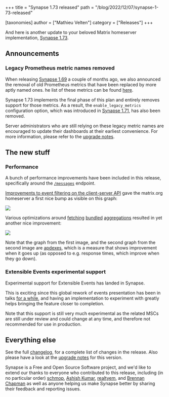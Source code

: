 +++
title = "Synapse 1.73 released"
path = "/blog/2022/12/07/synapse-1-73-released"

[taxonomies]
author = ["Mathieu Velten"]
category = ["Releases"]
+++

And here is another update to your beloved Matrix homeserver implementation, [Synapse
1.73](https://github.com/matrix-org/synapse/releases/tag/v1.73.0).

## Announcements

### Legacy Prometheus metric names removed

When releasing [Synapse 1.69](https://matrix.org/blog/2022/10/17/synapse-1-69-released#upcoming-removal-of-deprecated-prometheus-metric-names)
a couple of months ago, we also announced the removal of old Prometheus metrics that have been replaced by more aptly named ones. 
he list of these metrics can be found [here](https://matrix-org.github.io/synapse/v1.73/metrics-howto.html#renaming-of-metrics--deprecation-of-old-names-in-12).

Synapse 1.73 implements the final phase of this plan and entirely removes support for those metrics. As a result,
the `enable_legacy_metrics` configuration option, which was introduced in
[Synapse 1.71](https://matrix.org/blog/2022/11/22/synapse-1-72-released#announcements), has also been removed.

Server administrators who are still relying on these legacy metric names are encouraged to update their dashboards at their earliest convenience.
For more information, please refer to the [upgrade notes](https://matrix-org.github.io/synapse/v1.73/upgrade#legacy-prometheus-metric-names-have-now-been-removed).

## The new stuff

### Performance

A bunch of performance improvements have been included in this release, specifically around
the [`/messages`](https://spec.matrix.org/v1.5/client-server-api/#get_matrixclientv3roomsroomidmessages) endpoint.

[Improvements to event filtering on the client-server API](https://github.com/matrix-org/synapse/pull/14527) gave the matrix.org homeserver a first nice bump as visible on this graph:

![](/blog/img/2022-12-07-apdex-filter-events-improvement.avif)

Various optimizations around [fetching](https://github.com/matrix-org/synapse/pull/14491) [bundled](https://github.com/matrix-org/synapse/pull/14508)
[aggregations](https://github.com/matrix-org/synapse/pull/14510) resulted in yet another nice improvement:

[![](/blog/img/2022-12-07-bundled-aggregations-improvement.avif)](/blog/img/2022-12-07-bundled-aggregations-improvement.avif)

Note that the graph from the first image, and the second graph from the second image are [apdexes](https://en.wikipedia.org/wiki/Apdex), which
is a measure that shows improvement when it goes up (as opposed to e.g. response times, which improve
when they go down).

### Extensible Events experimental support

Experimental support for Extensible Events has landed in Synapse.

This is exciting since this global rework of events presentation has been in talks
[for a while](https://github.com/matrix-org/matrix-spec-proposals/pull/1767), and
having an implementation to experiment with greatly helps bringing the feature
closer to completion.

Note that this support is still very much experimental as the related MSCs are still
under review and could change at any time, and therefore not recommended for use
in production.

## Everything else

See the full [changelog](https://github.com/matrix-org/synapse/releases/tag/v1.73.0), for a
complete list of changes in the release. Also please have a look at the [upgrade
notes](https://matrix-org.github.io/synapse/v1.73/upgrade#upgrading-to-v1730) for this version.

Synapse is a Free and Open Source Software project, and we'd like to extend our
thanks to everyone who contributed to this release, including (in no particular
order) [schmop](https://github.com/schmop), [Ashish Kumar](https://github.com/ashfame),
[realtyem](https://github.com/realtyem), and [Brennan Chapman](https://github.com/chapb)
as well as anyone helping us make Synapse better by sharing their feedback and reporting issues.

